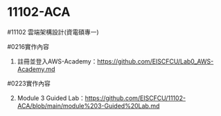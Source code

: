 # 11102-ACA


#11102 雲端架構設計(資電碩專一)

#0216實作內容

1. 註冊並登入AWS-Academy：https://github.com/EISCFCU/Lab0_AWS-Academy.md

#0223實作內容

2. Module 3 Guided Lab：https://github.com/EISCFCU/11102-ACA/blob/main/module%203-Guided%20Lab.md
